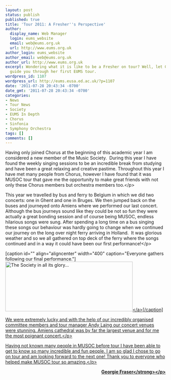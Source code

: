 ```yaml
---
layout: post
status: publish
published: true
title: 'Tour 2011: A Fresher''s Perspective'
author:
  display_name: Web Manager
  login: eums_website
  email: web@eums.org.uk
  url: http://www.eums.org.uk
author_login: eums_website
author_email: web@eums.org.uk
author_url: http://www.eums.org.uk
excerpt: Wondering what it is like to be a Fresher on tour? Well, let Georgie Fraser
  guide you through her first EUMS tour.
wordpress_id: 1107
wordpress_url: http://eums.eusa.ed.ac.uk/?p=1107
date: '2011-07-28 20:43:34 -0700'
date_gmt: '2011-07-28 20:43:34 -0700'
categories:
- News
- Tour News
- Society
- EUMS In Depth
- Chorus
- Sinfonia
- Symphony Orchestra
tags: []
comments: []
---
```

<p>Having only joined Chorus at the beginning of this academic year I am considered a new member of the Music Society.&nbsp; During this year I have found the weekly singing sessions to be an incredible break from studying and have been a great relaxing and creative pastime. Throughout this year I have met many people from Chorus, however I have found that it was MUSOC tour that gave me the opportunity to make great friends with not only these Chorus members but orchestra members too.<&#47;p></p>
<p>This year we travelled by bus and ferry to Belgium in which we did two concerts: one in Ghent and one in Bruges. We then jumped back on the buses and journeyed onto Amiens where we performed our last concert. Although the bus journeys sound like they could be not so fun they were actually a great bonding session and of course being MUSOC, endless hilarious songs were sung. After spending a long time on a bus singing these songs our behaviour was hardly going to change when we continued our journey on the long over night ferry arriving in Holland.&nbsp; It was glorious weather and so we all gathered on top deck of the ferry where the songs continued and in a way it could have been our first performance!<&#47;p></p>
<p>[caption id="" align="aligncenter" width="400" caption="Everyone gathers following our final performance."]<a href="http:&#47;&#47;eums.eusa.ed.ac.uk&#47;wp-content&#47;uploads&#47;images&#47;h500&#47;tours&#47;society2011_09.jpg"><img class="   " title="EUMS gathers in Amiens" src="http:&#47;&#47;eums.eusa.ed.ac.uk&#47;wp-content&#47;uploads&#47;images&#47;h500&#47;tours&#47;society2011_09.jpg" alt="The Society in all its glory..." width="400" height="156" &#47;><&#47;a>[&#47;caption]</p>
<p>We were extremely lucky and with the help of our incredibly organised committee members and tour manager Andy Laing our concert venues were stunning. Amiens cathedral was by far the largest venue and for me the most poignant concert.<&#47;p></p>
<p>Having not known many people in MUSOC before tour I have been able to get to know so many incredible and fun people. I am so glad I chose to go on tour and am looking forward to the next one! Thank you to everyone who helped make MUSOC tour so amazing.<&#47;p></p>
<p style="text-align: right;"><strong>Georgie Fraser<&#47;strong><&#47;p></p>
